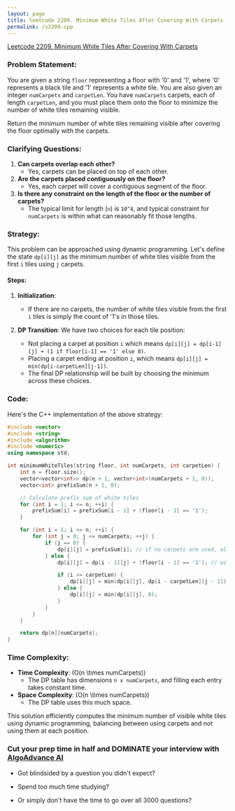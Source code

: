 ```yaml
---
layout: page
title: leetcode 2209. Minimum White Tiles After Covering With Carpets
permalink: /s2209-cpp
---
```

[Leetcode 2209. Minimum White Tiles After Covering With Carpets](https://algoadvance.github.io/algoadvance/l2209)
### Problem Statement:
You are given a string `floor` representing a floor with '0' and '1', where '0' represents a black tile and '1' represents a white tile. You are also given an integer `numCarpets` and `carpetLen`. You have `numCarpets` carpets, each of length `carpetLen`, and you must place them onto the floor to minimize the number of white tiles remaining visible. 

Return the minimum number of white tiles remaining visible after covering the floor optimally with the carpets.

### Clarifying Questions:
1. **Can carpets overlap each other?**
   - Yes, carpets can be placed on top of each other.
2. **Are the carpets placed contiguously on the floor?**
   - Yes, each carpet will cover a contiguous segment of the floor.
3. **Is there any constraint on the length of the floor or the number of carpets?**
   - The typical limit for length (`n`) is `10^4`, and typical constraint for `numCarpets` is within what can reasonably fit those lengths.

### Strategy:
This problem can be approached using dynamic programming. Let's define the state `dp[i][j]` as the minimum number of white tiles visible from the first `i` tiles using `j` carpets.

#### Steps:
1. **Initialization**:
   - If there are no carpets, the number of white tiles visible from the first `i` tiles is simply the count of '1's in those tiles.

2. **DP Transition**:
   We have two choices for each tile position:
   - Not placing a carpet at position `i` which means `dp[i][j] = dp[i-1][j] + (1 if floor[i-1] == '1' else 0)`.
   - Placing a carpet ending at position `i`, which means `dp[i][j] = min(dp[i-carpetLen][j-1])`.
   - The final DP relationship will be built by choosing the minimum across these choices.

### Code:
Here's the C++ implementation of the above strategy:

```cpp
#include <vector>
#include <string>
#include <algorithm>
#include <numeric>
using namespace std;

int minimumWhiteTiles(string floor, int numCarpets, int carpetLen) {
    int n = floor.size();
    vector<vector<int>> dp(n + 1, vector<int>(numCarpets + 1, 0));
    vector<int> prefixSum(n + 1, 0);

    // Calculate prefix sum of white tiles
    for (int i = 1; i <= n; ++i) {
        prefixSum[i] = prefixSum[i - 1] + (floor[i - 1] == '1');
    }

    for (int i = 1; i <= n; ++i) {
        for (int j = 0; j <= numCarpets; ++j) {
            if (j == 0) {
                dp[i][j] = prefixSum[i]; // if no carpets are used, all white tiles up to i are visible
            } else {
                dp[i][j] = dp[i - 1][j] + (floor[i - 1] == '1'); // without using a new carpet

                if (i >= carpetLen) {
                    dp[i][j] = min(dp[i][j], dp[i - carpetLen][j - 1]);
                } else {
                    dp[i][j] = min(dp[i][j], 0);
                }
            }
        }
    }

    return dp[n][numCarpets];
}
```

### Time Complexity:
- **Time Complexity**: \(O(n \times numCarpets)\)
  - The DP table has dimensions `n x numCarpets`, and filling each entry takes constant time.
- **Space Complexity**: \(O(n \times numCarpets)\)
  - The DP table uses this much space.

This solution efficiently computes the minimum number of visible white tiles using dynamic programming, balancing between using carpets and not using them at each position.


### Cut your prep time in half and DOMINATE your interview with [AlgoAdvance AI](https://algoAdvance.com)

- Got blindsided by a question you didn't expect?

- Spend too much time studying?

- Or simply don't have the time to go over all 3000 questions?

